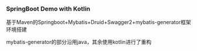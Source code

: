 ### SpringBoot Demo with Kotlin

基于Maven的Springboot+Mybatis+Druid+Swagger2+mybatis-generator框架环境搭建

mybatis-generator的部分沿用java，其余使用kotlin进行了重构
